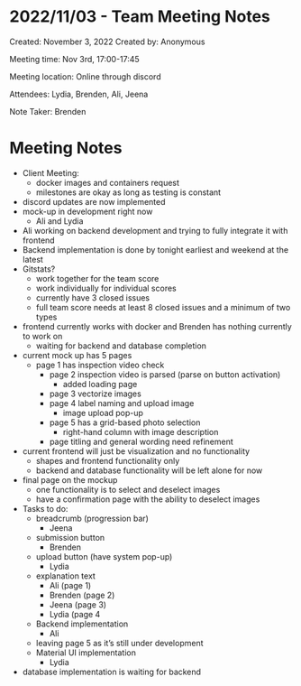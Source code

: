# 2022/11/03 - Team Meeting Notes

Created: November 3, 2022
Created by: Anonymous

Meeting time: Nov 3rd, 17:00-17:45

Meeting location: Online through discord

Attendees: Lydia, Brenden, Ali, Jeena

Note Taker: Brenden

# Meeting Notes

- Client Meeting:
  - docker images and containers request
  - milestones are okay as long as testing is constant
- discord updates are now implemented
- mock-up in development right now
  - Ali and Lydia
- Ali working on backend development and trying to fully integrate it with frontend
- Backend implementation is done by tonight earliest and weekend at the latest
- Gitstats?
  - work together for the team score
  - work individually for individual scores
  - currently have 3 closed issues
  - full team score needs at least 8 closed issues and a minimum of two types
- frontend currently works with docker and Brenden has nothing currently to work on
  - waiting for backend and database completion
- current mock up has 5 pages
  - page 1 has inspection video check
    - page 2 inspection video is parsed (parse on button activation)
        - added loading page
    - page 3 vectorize images
    - page 4 label naming and upload image
        - image upload pop-up
    - page 5 has a grid-based photo selection
        - right-hand column with image description
    - page titling and general wording need refinement
- current frontend will just be visualization and no functionality
    - shapes and frontend functionality only
    - backend and database functionality will be left alone for now
- final page on the mockup
    - one functionality is to select and deselect images
    - have a confirmation page with the ability to deselect images
- Tasks to do:
    - breadcrumb (progression bar)
        - Jeena
    - submission button
        - Brenden
    - upload button (have system pop-up)
        - Lydia
    - explanation text
        - Ali (page 1)
        - Brenden (page 2)
        - Jeena (page 3)
        - Lydia (page 4
    - Backend implementation
        - Ali
    - leaving page 5 as it’s still under development
    - Material UI implementation
        - Lydia
- database implementation is waiting for backend